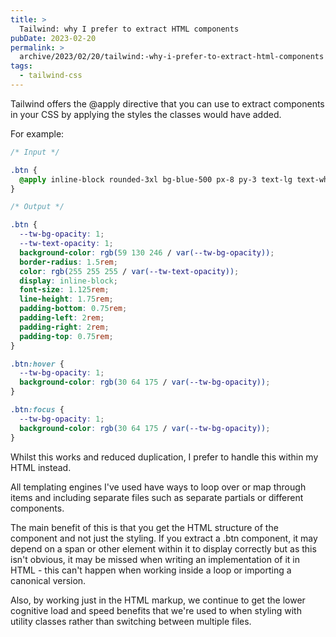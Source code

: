 ```yaml
---
title: >
  Tailwind: why I prefer to extract HTML components
pubDate: 2023-02-20
permalink: >
  archive/2023/02/20/tailwind:-why-i-prefer-to-extract-html-components
tags:
  - tailwind-css
---
```


Tailwind offers the @apply directive that you can use to extract components in your CSS by applying the styles the classes would have added.

For example:

```css
/* Input */

.btn {
  @apply inline-block rounded-3xl bg-blue-500 px-8 py-3 text-lg text-white hover:bg-blue-800 focus:bg-blue-800;
}

/* Output */

.btn {
  --tw-bg-opacity: 1;
  --tw-text-opacity: 1;
  background-color: rgb(59 130 246 / var(--tw-bg-opacity));
  border-radius: 1.5rem;
  color: rgb(255 255 255 / var(--tw-text-opacity));
  display: inline-block;
  font-size: 1.125rem;
  line-height: 1.75rem;
  padding-bottom: 0.75rem;
  padding-left: 2rem;
  padding-right: 2rem;
  padding-top: 0.75rem;
}

.btn:hover {
  --tw-bg-opacity: 1;
  background-color: rgb(30 64 175 / var(--tw-bg-opacity));
}

.btn:focus {
  --tw-bg-opacity: 1;
  background-color: rgb(30 64 175 / var(--tw-bg-opacity));
}
```

Whilst this works and reduced duplication, I prefer to handle this within my HTML instead.

All templating engines I've used have ways to loop over or map through items and including separate files such as separate partials or different components.

The main benefit of this is that you get the HTML structure of the component and not just the styling. If you extract a .btn component, it may depend on a span or other element within it to display correctly but as this isn't obvious, it may be missed when writing an implementation of it in HTML - this can't happen when working inside a loop or importing a canonical version.

Also, by working just in the HTML markup, we continue to get the lower cognitive load and speed benefits that we're used to when styling with utility classes rather than switching between multiple files.
